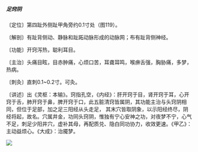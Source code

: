 ##### 足窍阴

〔定位〕第四趾外侧趾甲角旁约0.1寸处（图119）。

〔解剖〕有趾背侧动、静脉和趾跖动脉形成的动脉网；布有趾背侧神经。

〔功能〕开窍泻热，聪利耳目。

〔主治〕头痛目眩，目赤肿痛，心烦口苦，耳聋耳鸣，喉痹舌强，胸胁痛，多梦，热病。

〔刺灸〕直刺0.1~0.2寸。可灸。

〔讲述〕出《灵枢：本输》。窍指孔空，《内经》：肝开窍于目，肾开窍于耳，心开窍于舌，肺开窍于鼻，脾开窍于口，此五脏清窍皆属阴，其功能主治与头窍阴相同，但位于足部，加之足三阳经从头走足， 其末穴皆取阴象，以示阳经终尽，阴经将起，故名。穴属井金，功同头窍阴，惟独有宁心安神之功，对夜梦不宁，心气不足，刺足少阳井穴，虚补其母，再配质兑、隐白同功协力，收效更速。《甲乙》：主动益烦心。《大成》：治魇梦。

![](./img/图119.jpg)
